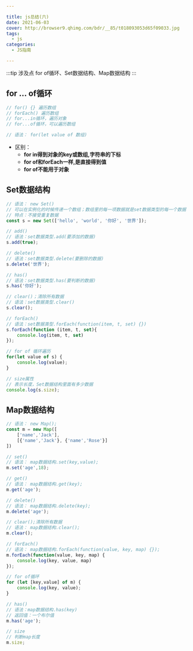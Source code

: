 ```yaml
---

title: js总结(六)
date: 2021-06-03
cover: http://browser9.qhimg.com/bdr/__85/t018093053d65f09033.jpg
tags:
  - js
categories:
  - JS指南

---
```


:::tip 涉及点
for of循环、Set数据结构、Map数据结构
:::
<!-- more -->
## for ... of循环

```javascript
// for() {} 遍历数组
// forEach() 遍历数组
// for...in循环，遍历对象
// for...of循环，可以遍历数组

// 语法： for(let value of 数组)
```

+ 区别：
  + **for in得到对象的key或数组,字符串的下标**
  + **for of和forEach一样,是直接得到值**
  + **for of不能用于对象**

## Set数据结构

```javascript
// 语法： new Set()
// 可以在实例化的时候传递一个数组；数组里的每一项数据就是set数据类型的每一个数据
// 特点：不接受重复数据
const s = new Set(['hello', 'world', '你好', '世界']);

// add()
// 语法：set数据类型.add(要添加的数据)
s.add(true);

// delete()
// 语法：set数据类型.delete(要删除的数据)
s.delete('世界');

// has()
// 语法：set数据类型.has(要判断的数据)
s.has('你好');

// clear()；清除所有数据
// 语法：set数据类型.clear()
s.clear();

// forEach()
// 语法：set数据类型.forEach(function(item, t, set) {})
s.forEach(function (item, t, set){
    console.log(item, t, set)
});

// for of 循环遍历
for(let value of s) {
    console.log(value);
}

// size属性
// 表示长度，Set数据结构里面有多少数据
console.log(s.size);
```

## Map数据结构

```javascript
// 语法： new Map();
const m = new Map([
    ['name','Jack'],
    [{'name','Jack'}, {'name','Rose'}]
])

// set()
// 语法： map数据结构.set(key,value);
m.set('age',18);

// get()
// 语法： map数据结构.get(key);
m.get('age');

// delete()
// 语法： map数据结构.delete(key);
m.delete('age');

// clear();清除所有数据
// 语法： map数据结构.clear();
m.clear();

// forEach()
// 语法： map数据结构.forEach(function(value, key, map) {});
m.forEach(function(value, key, map) {
    console.log(key, value, map)
});

// for of循环
for (let [key,value] of m) {
    console.log(key, value);
}

// has()
// 语法：map数据结构.has(key)
// 返回值：一个布尔值
m.has('age');

// size
// 判断map长度
m.size;
```

